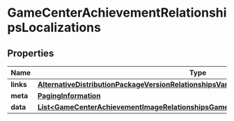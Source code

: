 

# GameCenterAchievementRelationshipsLocalizations


## Properties

| Name | Type | Description | Notes |
|------------ | ------------- | ------------- | -------------|
|**links** | [**AlternativeDistributionPackageVersionRelationshipsVariantsLinks**](AlternativeDistributionPackageVersionRelationshipsVariantsLinks.md) |  |  [optional] |
|**meta** | [**PagingInformation**](PagingInformation.md) |  |  [optional] |
|**data** | [**List&lt;GameCenterAchievementImageRelationshipsGameCenterAchievementLocalizationData&gt;**](GameCenterAchievementImageRelationshipsGameCenterAchievementLocalizationData.md) |  |  [optional] |



